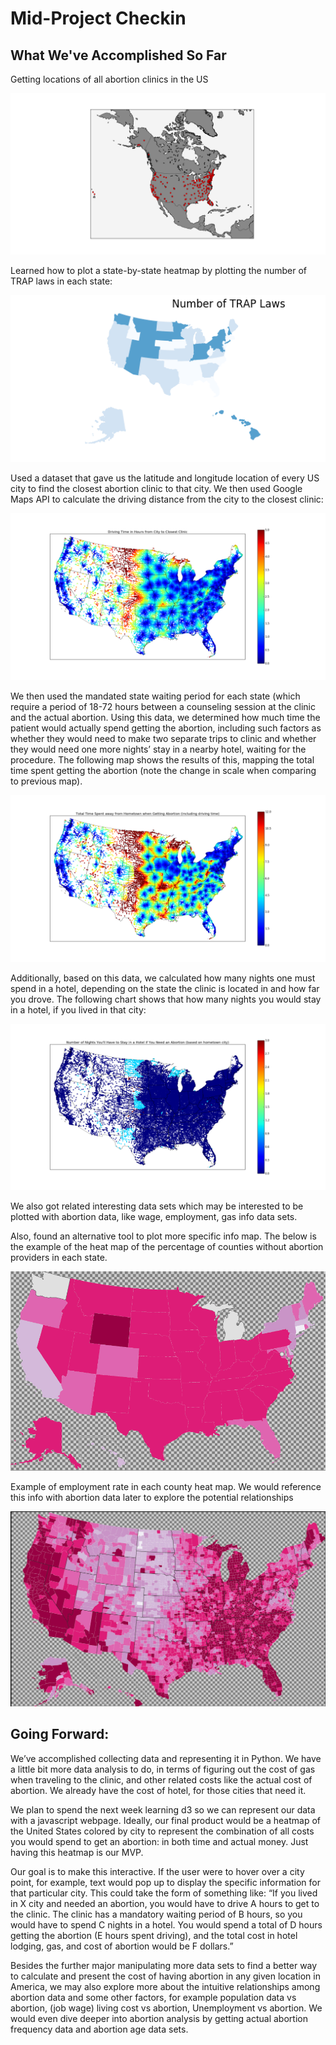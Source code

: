 # Mid-Project Checkin

## What We've Accomplished So Far

Getting locations of all abortion clinics in the US

![Clinic location map](img/cliniclocs.png)

Learned how to plot a state-by-state heatmap by plotting the number of TRAP laws in each state:

![Number of TRAP laws map](img/numtraplaws.png)

Used a dataset that gave us the latitude and longitude location of every US city to find the closest abortion clinic to that city.  We then used Google Maps API to calculate the driving distance from the city to the closest clinic:

![Driving time to closest clinic](img/drivetime.png)

We then used the mandated state waiting period for each state (which require a period of 18-72 hours between a counseling session at the clinic and the actual abortion.  Using this data, we determined how much time the patient would actually spend getting the abortion, including such factors as whether they would need to make two separate trips to clinic and whether they would need one more nights’ stay in a nearby hotel, waiting for the procedure.  The following map shows the results of this, mapping the total time spent getting the abortion (note the change in scale when comparing to previous map).

![Total time to clinic](img/totaltime.png)

Additionally, based on this data, we calculated how many nights one must spend in a hotel, depending on the state the clinic is located in and how far you drove.  The following chart shows that how many nights you would stay in a hotel, if you lived in that city:

![Number of nights in hotel](img/hotelnights.png)


We also got related interesting data sets which may be interested to be plotted with abortion data, like wage, employment, gas info data sets.

Also, found an alternative tool to plot more specific info map. 
The below is the example of the heat map of the percentage of counties without abortion providers in each state.

![Percentage of Counties w/o abortion provider](img/percent_no_provider.png)

Example of employment rate in each county heat map. We would reference this info with abortion data later to explore the potential relationships

![Unemployment map](img/unemployment.png)


## Going Forward:

We’ve accomplished collecting data and representing it in Python.  We have a little bit more data analysis to do, in terms of figuring out the cost of gas when traveling to the clinic, and other related costs like the actual cost of abortion.  We already have the cost of hotel, for those cities that need it.

We plan to spend the next week learning d3 so we can represent our data with a javascript webpage.  Ideally, our final product would be a heatmap of the United States colored by city to 
represent the combination of all costs you would spend to get an abortion: in both time and actual money.  Just having this heatmap is our MVP.

Our goal is to make this interactive.  If the user were to hover over a city point, for example, text would pop up to display the specific information for that particular city.  This could take the form of something like:
“If you lived in X city and needed an abortion, you would have to drive A hours to get to the clinic.  The clinic has a mandatory waiting period of B hours, so you would have to spend C nights in a hotel.  You would spend a total of D hours getting the abortion (E hours spent driving), and the total cost in hotel lodging, gas, and cost of abortion would be F dollars.”

Besides the further major manipulating more data sets to  find a better way to calculate and present the cost of having abortion in any given location in America, we may also explore more about the intuitive relationships among abortion data and some other factors, for example population data  vs abortion, (job wage) living cost vs abortion, Unemployment vs abortion. We would even dive deeper into abortion analysis by getting actual abortion frequency data and abortion age data sets. 
